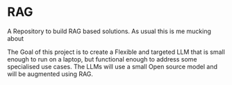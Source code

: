 # RAG
A Repository to build RAG based solutions. As usual this is me mucking about 

The Goal of this project is to create a Flexible and targeted LLM that is small enough to run on a laptop, but functional enough to address some specialised use cases. The LLMs will use a small Open source model and will be augmented using RAG. 



